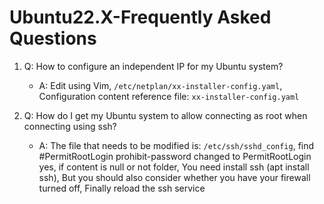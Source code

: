 # Ubuntu22.X-Frequently Asked Questions

1. Q: How to configure an independent IP for my Ubuntu system?
   - A: Edit using Vim, `/etc/netplan/xx-installer-config.yaml`, Configuration content reference file: `xx-installer-config.yaml`

2. Q: How do I get my Ubuntu system to allow connecting as root when connecting using ssh?
   - A: The file that needs to be modified is: `/etc/ssh/sshd_config`, find #PermitRootLogin prohibit-password changed to PermitRootLogin yes, if content is null or not folder, You need install ssh (apt install ssh), But you should also consider whether you have your firewall turned off, Finally reload the ssh service
